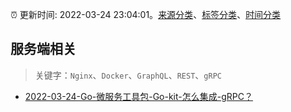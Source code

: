 :alarm_clock: 更新时间: 2022-03-24 23:04:01。[来源分类](../README.md)、[标签分类](../TAGS.md)、[时间分类](../TIMELINE.md)

## 服务端相关


> 关键字：`Nginx`、`Docker`、`GraphQL`、`REST`、`gRPC`



- [2022-03-24-Go-微服务工具包-Go-kit-怎么集成-gRPC？](https://toutiao.io/k/zczfvlt) 